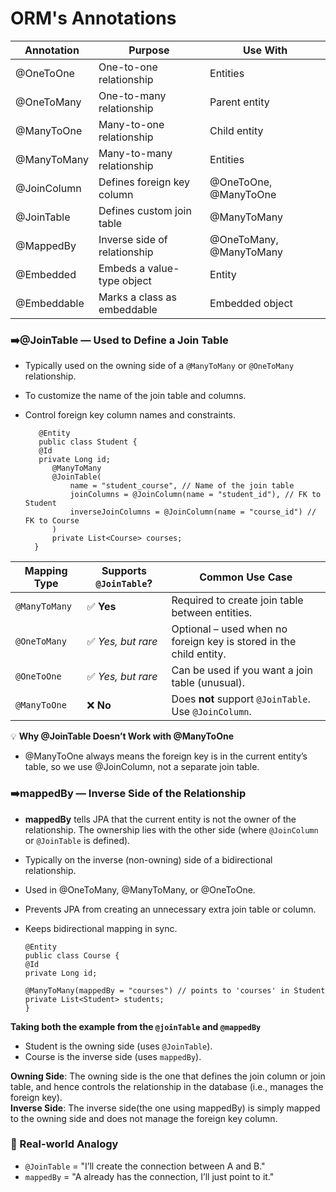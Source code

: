 # ORM's Annotations

| Annotation        | Purpose                                      | Use With                |
|------------------|----------------------------------------------|-------------------------|
| @OneToOne        | One-to-one relationship                      | Entities                |
| @OneToMany       | One-to-many relationship                     | Parent entity           |
| @ManyToOne       | Many-to-one relationship                     | Child entity            |
| @ManyToMany      | Many-to-many relationship                    | Entities                |
| @JoinColumn      | Defines foreign key column                   | @OneToOne, @ManyToOne   |
| @JoinTable       | Defines custom join table                    | @ManyToMany             |
| @MappedBy        | Inverse side of relationship                 | @OneToMany, @ManyToMany |
| @Embedded        | Embeds a value-type object                   | Entity                  |
| @Embeddable      | Marks a class as embeddable                  | Embedded object         |


### ➡️@JoinTable — Used to Define a Join Table
- Typically used on the owning side of a `@ManyToMany` or `@OneToMany` relationship.
- To customize the name of the join table and columns.
- Control foreign key column names and constraints.

         @Entity
         public class Student {
         @Id
         private Long id;
            @ManyToMany
            @JoinTable(
                name = "student_course", // Name of the join table
                joinColumns = @JoinColumn(name = "student_id"), // FK to Student
                inverseJoinColumns = @JoinColumn(name = "course_id") // FK to Course
            )
            private List<Course> courses;
        }

| Mapping Type  | Supports `@JoinTable`? | Common Use Case                                                    |
| ------------- | ---------------------- | ------------------------------------------------------------------ |
| `@ManyToMany` | ✅ **Yes**              | Required to create join table between entities.                    |
| `@OneToMany`  | ✅ *Yes, but rare*      | Optional – used when no foreign key is stored in the child entity. |
| `@OneToOne`   | ✅ *Yes, but rare*      | Can be used if you want a join table (unusual).                    |
| `@ManyToOne`  | ❌ **No**               | Does **not** support `@JoinTable`. Use `@JoinColumn`.              |


💡 **Why @JoinTable Doesn’t Work with @ManyToOne**
- @ManyToOne always means the foreign key is in the current entity’s table, so we use @JoinColumn, 
  not a separate join table.

### ➡️mappedBy — Inverse Side of the Relationship
- **mappedBy** tells JPA that the current entity is not the owner of the relationship. The ownership lies with
the other side (where `@JoinColumn` or `@JoinTable` is defined).
- Typically on the inverse (non-owning) side of a bidirectional relationship.
- Used in @OneToMany, @ManyToMany, or @OneToOne.
- Prevents JPA from creating an unnecessary extra join table or column.
- Keeps bidirectional mapping in sync.

      @Entity
      public class Course {
      @Id
      private Long id;
    
      @ManyToMany(mappedBy = "courses") // points to 'courses' in Student
      private List<Student> students;
      }

**Taking both the example from the `@joinTable` and `@mappedBy`**
- Student is the owning side (uses `@JoinTable`).
- Course is the inverse side (uses `mappedBy`).
  
**Owning Side**: The owning side is the one that defines the join column or join table, and hence 
controls the relationship in the database (i.e., manages the foreign key).    
**Inverse Side**: The inverse side(the one using mappedBy) is simply mapped to the owning side and does not
 manage the foreign key column.

### 🔁 Real-world Analogy
- `@JoinTable` = "I’ll create the connection between A and B."
- `mappedBy` = "A already has the connection, I’ll just point to it."





